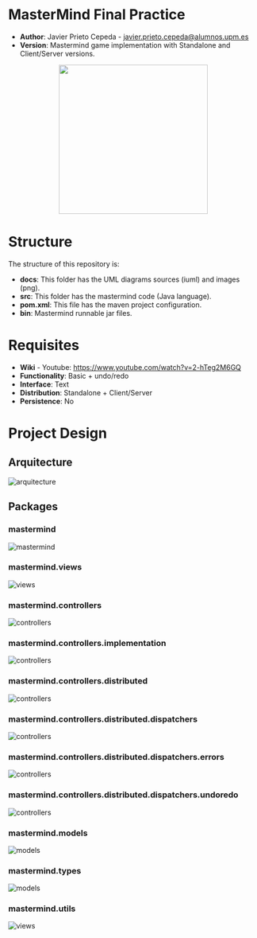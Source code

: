 # MasterMind Final Practice

* **Author**: Javier Prieto Cepeda - javier.prieto.cepeda@alumnos.upm.es
* **Version**: Mastermind game implementation with Standalone and Client/Server versions.
<p align="center">
<img width="300" height="300" src="docs/images/Dibujo.jpg">
</p>

# Structure

The structure of this repository is:

* **docs**: This folder has the UML diagrams sources (iuml) and images (png).
* **src**: This folder has the mastermind code (Java language).
* **pom.xml**: This file has the maven project configuration.
* **bin**: Mastermind runnable jar files.

# Requisites

* **Wiki** - Youtube: https://www.youtube.com/watch?v=2-hTeg2M6GQ
* **Functionality**: Basic + undo/redo
* **Interface**: Text
* **Distribution**: Standalone + Client/Server
* **Persistence**: No

# Project Design

## Arquitecture

![arquitecture](docs/images/arquitectura.png)

## Packages


### mastermind

![mastermind](docs/images/paqueteMastermind.png)

### mastermind.views

![views](docs/images/paqueteMastermindViews.png)

### mastermind.controllers

![controllers](docs/images/paqueteMastermindControllers.png)

### mastermind.controllers.implementation

![controllers](docs/images/paqueteMastermindControllersImplementation.png)

### mastermind.controllers.distributed

![controllers](docs/images/paqueteMastermindDistributed.png)

### mastermind.controllers.distributed.dispatchers

![controllers](docs/images/paqueteMastermindDistributedDispatchers.png)

### mastermind.controllers.distributed.dispatchers.errors

![controllers](docs/images/paqueteMastermindDistributedDispatchersErrors.png)

### mastermind.controllers.distributed.dispatchers.undoredo

![controllers](docs/images/paqueteMastermindDistributedDispatchersUndoRedo.png)

### mastermind.models

![models](docs/images/paqueteMastermindModels.png)

### mastermind.types

![models](docs/images/paqueteMastermindTypes.png)

### mastermind.utils

![views](docs/images/paqueteMastermindUtils.png)

